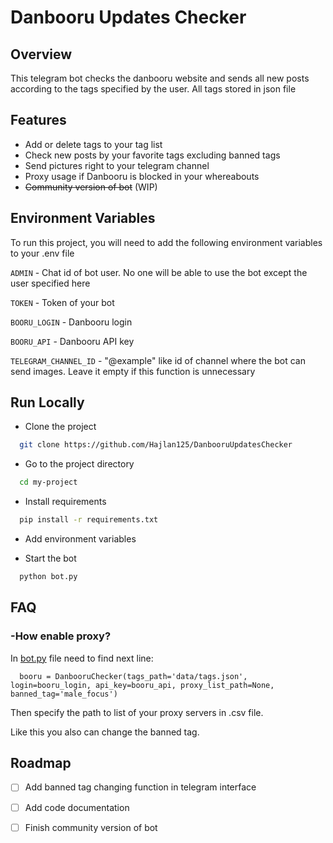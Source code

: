 
# Danbooru Updates Checker


## Overview

This telegram bot checks the danbooru website and sends all new posts according to the tags specified by the user. All tags stored in json file


## Features

- Add or delete tags to your tag list
- Check new posts by your favorite tags excluding banned tags
- Send pictures right to your telegram channel
- Proxy usage if Danbooru is blocked in your whereabouts
- ~~Community version of bot~~ (WIP)

## Environment Variables

To run this project, you will need to add the following environment variables to your .env file

`ADMIN` - Chat id of bot user. No one will be able to use the bot except the user specified here

`TOKEN` - Token of your bot

`BOORU_LOGIN` - Danbooru login

`BOORU_API` - Danbooru API key

`TELEGRAM_CHANNEL_ID` - "@example" like id of channel where the bot can send images. Leave it empty if this function is unnecessary


## Run Locally

- Clone the project

```bash
  git clone https://github.com/Hajlan125/DanbooruUpdatesChecker
```

- Go to the project directory

```bash
  cd my-project
```

- Install requirements

```bash
  pip install -r requirements.txt
```

- Add environment variables



- Start the bot

```bash
  python bot.py
```


## FAQ

### -How enable proxy?

In [bot.py](bot.py) file need to find next line:
```
  booru = DanbooruChecker(tags_path='data/tags.json', login=booru_login, api_key=booru_api, proxy_list_path=None, banned_tag='male_focus')
```
Then specify the path to list of your proxy servers in .csv file.

Like this you also can change the banned tag.




## Roadmap

- [ ]  Add banned tag changing function in telegram interface
- [ ]  Add code documentation
- [ ]  Finish community version of bot

